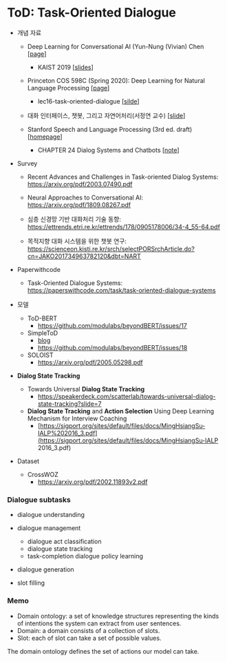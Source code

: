 # ToD: Task-Oriented Dialogue

* 개념 자료

  * Deep Learning for Conversational AI  (Yun-Nung (Vivian) Chen [[page](https://sites.google.com/view/deepdial/)]

    * KAIST 2019 [[slides](https://www.google.com/url?q=https%3A%2F%2Fwww.csie.ntu.edu.tw%2F~yvchen%2Fdoc%2FKAIST19_Tutorial.pdf&sa=D&sntz=1&usg=AFQjCNE-mhpNtD_oMI5UZymRo5rX41_9Hw)] 

  * Princeton COS 598C (Spring 2020): Deep Learning for Natural Language Processing [[page](https://www.cs.princeton.edu/courses/archive/spring20/cos598C/lec16-task-oriented-dialogue)] 

    * lec16-task-oriented-dialogue [[silde](https://www.cs.princeton.edu/courses/archive/spring20/cos598C/lectures/lec16-task-oriented-dialogue.pdf)]

  * 대화 인터페이스, 챗봇, 그리고 자연어처리(서정연 교수) [[slide](https://sigai.or.kr/workshop/AI-for-everyone/2017/slides/대화-인터페이스-구현에-관련된-자연어-처리와-인공지능-기술-이야기.pdf)]

  * Stanford  Speech and Language Processing (3rd ed. draft) [[homepage](https://web.stanford.edu/~jurafsky/slp3/)]

    * CHAPTER 24 Dialog Systems and Chatbots [[note](https://web.stanford.edu/~jurafsky/slp3/24.pdf)]

      

* Survey

  * Recent Advances and Challenges in Task-oriented Dialog Systems: https://arxiv.org/pdf/2003.07490.pdf

  * Neural Approaches to Conversational AI: https://arxiv.org/pdf/1809.08267.pdf

  * 심층 신경망 기반 대화처리 기술 동향: https://ettrends.etri.re.kr/ettrends/178/0905178006/34-4_55-64.pdf

  * 목적지향 대화 시스템을 위한 챗봇 연구: https://scienceon.kisti.re.kr/srch/selectPORSrchArticle.do?cn=JAKO201734963782120&dbt=NART

    

* Paperwithcode

  * Task-Oriented Dialogue Systems: https://paperswithcode.com/task/task-oriented-dialogue-systems

  

* 모델

  * ToD-BERT
    * https://github.com/modulabs/beyondBERT/issues/17
  * SimpleToD
    * [blog](https://blog.einstein.ai/simpletod/)
    * https://github.com/modulabs/beyondBERT/issues/18 
  * SOLOIST
    * https://arxiv.org/pdf/2005.05298.pdf

* **Dialog State Tracking**
  * Towards Universal **Dialog State Tracking**
    * https://speakerdeck.com/scatterlab/towards-universal-dialog-state-tracking?slide=7
  * **Dialog State Tracking** and **Action Selection** Using Deep Learning Mechanism for Interview Coaching
    * [https://sigport.org/sites/default/files/docs/MingHsiangSu-IALP%202016_3.pdf](https://sigport.org/sites/default/files/docs/MingHsiangSu-IALP 2016_3.pdf)
* Dataset

  * CrossWOZ
    * https://arxiv.org/pdf/2002.11893v2.pdf




### Dialogue subtasks

* dialogue understanding
* dialogue management
  * dialogue act classification
  * dialogue state tracking
  * task-completion dialogue policy learning
* dialogue generation

* slot filling



### Memo


* Domain ontology: a set of knowledge structures representing the kinds of intentions the system can extract from user sentences. 
* Domain: a domain consists of a collection of slots. 
* Slot: each of slot can take a set of possible values.

The domain ontology defines the set of actions our model can take.








